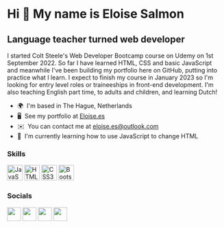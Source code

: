 Hi 👋 My name is Eloise Salmon
==============================

Language teacher turned web developer
-------------------------------------

I started Colt Steele's Web Developer Bootcamp course on Udemy on 1st September 2022. So far I have learned HTML, CSS and basic JavaScript and meanwhile I've been building my portfolio here on GitHub, putting into practice what I learn. I expect to finish my course in January 2023 so I'm looking for entry level roles or traineeships in front-end development. I'm also teaching English part time, to adults and children, and learning Dutch!

*   🌍  I'm based in The Hague, Netherlands
*   🖥️  See my portfolio at [Eloise.es](http://www.eloise.es)
*   ✉️  You can contact me at [eloise.es@outlook.com](mailto:eloise.es@outlook.com)
*   🧠  I'm currently learning how to use JavaScript to change HTML

### Skills 
<p align="left">
<a href="https://developer.mozilla.org/en-US/docs/Web/JavaScript" target="_blank" rel="noreferrer"><img src="https://raw.githubusercontent.com/danielcranney/readme-generator/main/public/icons/skills/javascript-colored.svg" width="36" height="36" alt="JavaScript" /></a>
<a href="https://developer.mozilla.org/en-US/docs/Glossary/HTML5" target="_blank" rel="noreferrer"><img src="https://raw.githubusercontent.com/danielcranney/readme-generator/main/public/icons/skills/html5-colored.svg" width="36" height="36" alt="HTML5" /></a>
<a href="https://www.w3.org/TR/CSS/#css" target="_blank" rel="noreferrer"><img src="https://raw.githubusercontent.com/danielcranney/readme-generator/main/public/icons/skills/css3-colored.svg" width="36" height="36" alt="CSS3" /></a>
<a href="https://getbootstrap.com/" target="_blank" rel="noreferrer"><img src="https://raw.githubusercontent.com/danielcranney/readme-generator/main/public/icons/skills/bootstrap-colored.svg" width="36" height="36" alt="Bootstrap" /></a>
</p>
                    
### Socials
                  
<p align="left">
<a href="https://www.codepen.io/eloise-es" target="_blank" rel="noreferrer"><img src="https://raw.githubusercontent.com/danielcranney/readme-generator/main/public/icons/socials/codepen.svg" width="32" height="32" /></a>                        
<a href="https://www.github.com/Eloise-es" target="_blank" rel="noreferrer"><img src="https://raw.githubusercontent.com/danielcranney/readme-generator/main/public/icons/socials/github.svg" width="32" height="32" /></a>
<a href="https://www.linkedin.com/in/eloisesalmon" target="_blank" rel="noreferrer"><img src="https://raw.githubusercontent.com/danielcranney/readme-generator/main/public/icons/socials/linkedin.svg" width="32" height="32" /></a>
<a href="https://www.twitter.com/Eloise__ES" target="_blank" rel="noreferrer"><img src="https://raw.githubusercontent.com/danielcranney/readme-generator/main/public/icons/socials/twitter.svg" width="32" height="32" /></a></p>
